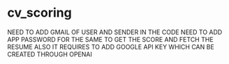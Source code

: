 # cv_scoring
NEED TO ADD GMAIL OF USER AND SENDER IN THE CODE 
NEED TO ADD APP PASSWORD FOR THE SAME TO GET THE SCORE AND FETCH THE RESUME 
ALSO IT REQUIRES TO ADD  GOOGLE API KEY WHICH CAN BE CREATED THROUGH OPENAI
